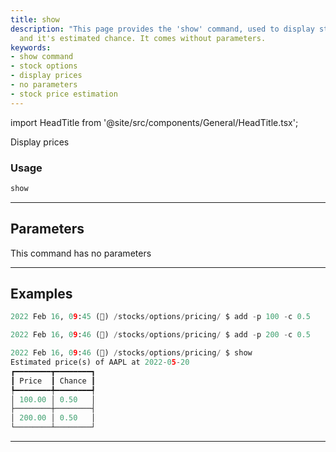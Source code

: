 ```yaml
---
title: show
description: "This page provides the 'show' command, used to display stock option price"
  and it's estimated chance. It comes without parameters.
keywords:
- show command
- stock options
- display prices
- no parameters
- stock price estimation
---
```


import HeadTitle from '@site/src/components/General/HeadTitle.tsx';

<HeadTitle title="stocks/pricing/show /options - Reference | OpenBB Terminal Docs" />

Display prices

### Usage

```python
show
```

---

## Parameters

This command has no parameters



---

## Examples

```python
2022 Feb 16, 09:45 (🦋) /stocks/options/pricing/ $ add -p 100 -c 0.5

2022 Feb 16, 09:46 (🦋) /stocks/options/pricing/ $ add -p 200 -c 0.5

2022 Feb 16, 09:46 (🦋) /stocks/options/pricing/ $ show
Estimated price(s) of AAPL at 2022-05-20
┏━━━━━━━━┳━━━━━━━━┓
┃ Price  ┃ Chance ┃
┡━━━━━━━━╇━━━━━━━━┩
│ 100.00 │ 0.50   │
├────────┼────────┤
│ 200.00 │ 0.50   │
└────────┴────────┘
```
---
